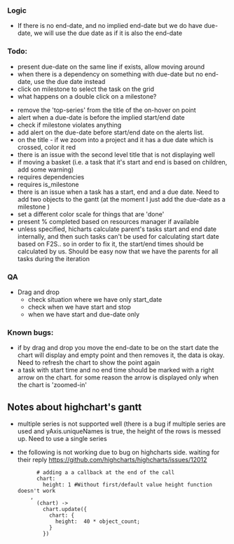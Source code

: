### Logic
* If there is no end-date, and no implied end-date but we do have due-date, we will use the 
  due date as if it is also the end-date
  

### Todo:
+ present due-date on the same line if exists, allow moving around
+ when there is a dependency on something with due-date but no end-date, use the due date instead
+ click on milestone to select the task on the grid
+ what happens on a double click on a milestone?

* remove the 'top-series' from the title of the on-hover on point
* alert when a due-date is before the implied start/end date
* check if milestone violates anything
* add alert on the due-date before start/end date on the alerts list.    
* on the title - if we zoom into a project and it has a due date which is crossed, color it red
* there is an issue with the second level title that is not displaying well
* if moving a basket (i.e. a task that it's start and end is based on children, add some warning)
* requires dependencies 
* requires is_milestone
* there is an issue when a task has a start, end and a due date.
  Need to add two objects to the gantt (at the moment I just add
  the due-date as a milestone )
* set a different color scale for things that are 'done'
* present % completed based on resources manager if available 
* unless specified, hicharts calculate parent's tasks start and end date internally, and then
  such tasks can't be used for calculating start date based on F2S.. so in order to fix it, 
  the start/end times should be calculated by us. Should be easy now that we have the parents 
  for all tasks during the iteration 


### QA
* Drag and drop
  * check situation where we have only start_date
  * check when we have start and stop
  * when we have start and due-date only
  

### Known bugs:
* if by drag and drop you move the end-date to be on the 
  start date the chart will display and empty point and
  then removes it, the data is okay.  Need
  to refresh the chart to show the point again
* a task with start time and no end time should be marked with a right arrow on the chart. for
  some reason the arrow is displayed only when the chart is 'zoomed-in'
  
## Notes about highchart's gantt
* multiple series is not supported well (there is a bug if multiple series are used and 
  yAxis.uniqueNames is true, the height of the rows is messed up. Need to use a single series 

* the following is not working due to bug on highcharts side. waiting for their reply
          https://github.com/highcharts/highcharts/issues/12012
  ```
        # adding a a callback at the end of the call
        chart:
          height: 1 #Without first/default value height function doesn't work
      ,
        (chart) ->          
          chart.update({
            chart: {
              height:  40 * object_count;
            }
          })
   ```
